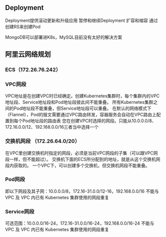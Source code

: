 #

## Deployment

Deployment提供滚动更新和升级应用
暂停和继续Deployment
扩容和缩容
通过创建RS来创建Pod

MongoDB可以部署进K8s，MySQL目前没有太好的解决方案

## 阿里云网络规划

### ECS（172.26.76.242）

### VPC网段

VPC地址是在创建VPC时已经确定。创建Kubernetes集群时，每个集群内的VPC地址段、Service地址段和Pod地址段彼此间不能重叠。
所有Kubernetes集群之间的Pod地址段不能重叠，但Service地址段可以重叠。
在默认的网络模式下（Flannel），Pod的报文需要通过VPC路由转发，容器服务会自动在VPC路由上配置到每个Pod地址段的路由表
您在创建VPC时选择的网段。只能从10.0.0.0/8、172.16.0.0/12、192.168.0.0/16三者当中选择一个

### 交换机网段 （172.26.64.0/20）

在VPC里创建交换机时指定的网段，必须是当前VPC网段的子集（可以跟VPC网段一样，但不能超过）。
交换机下面的ECS所分配到的地址，就是从这个交换机网段内获取的。
一个VPC下，可以创建多个交换机，但交换机网段不能重叠。

### Pod网段

即以下网段及其子网：10.0.0.0/8，172.16-31.0.0/12-16，192.168.0.0/16
不能与 VPC 及 VPC 内已有 Kubernetes 集群使用的网段重复

### Service网段

可选范围：10.0.0.0/16-24，172.16-31.0.0/16-24，192.168.0.0/16-24
不能与 VPC 及 VPC 内已有 Kubernetes 集群使用的网段重复
